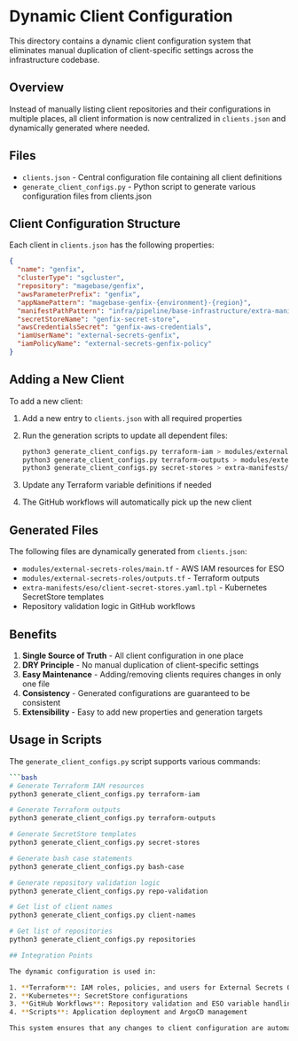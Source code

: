 # Dynamic Client Configuration

This directory contains a dynamic client configuration system that eliminates manual duplication of client-specific settings across the infrastructure codebase.

## Overview

Instead of manually listing client repositories and their configurations in multiple places, all client information is now centralized in `clients.json` and dynamically generated where needed.

## Files

- `clients.json` - Central configuration file containing all client definitions
- `generate_client_configs.py` - Python script to generate various configuration files from clients.json

## Client Configuration Structure

Each client in `clients.json` has the following properties:

```json
{
  "name": "genfix",
  "clusterType": "sgcluster",
  "repository": "magebase/genfix",
  "awsParameterPrefix": "genfix",
  "appNamePattern": "magebase-genfix-{environment}-{region}",
  "manifestPathPattern": "infra/pipeline/base-infrastructure/extra-manifests/argocd/applications/environments/genfix/{environment}-{region}.yaml.tpl",
  "secretStoreName": "genfix-secret-store",
  "awsCredentialsSecret": "genfix-aws-credentials",
  "iamUserName": "external-secrets-genfix",
  "iamPolicyName": "external-secrets-genfix-policy"
}
```

## Adding a New Client

To add a new client:

1. Add a new entry to `clients.json` with all required properties
2. Run the generation scripts to update all dependent files:

   ```bash
   python3 generate_client_configs.py terraform-iam > modules/external-secrets-roles/main.tf
   python3 generate_client_configs.py terraform-outputs > modules/external-secrets-roles/outputs.tf
   python3 generate_client_configs.py secret-stores > extra-manifests/eso/client-secret-stores.yaml.tpl
   ```

3. Update any Terraform variable definitions if needed
4. The GitHub workflows will automatically pick up the new client

## Generated Files

The following files are dynamically generated from `clients.json`:

- `modules/external-secrets-roles/main.tf` - AWS IAM resources for ESO
- `modules/external-secrets-roles/outputs.tf` - Terraform outputs
- `extra-manifests/eso/client-secret-stores.yaml.tpl` - Kubernetes SecretStore templates
- Repository validation logic in GitHub workflows

## Benefits

1. **Single Source of Truth** - All client configuration in one place
2. **DRY Principle** - No manual duplication of client-specific settings
3. **Easy Maintenance** - Adding/removing clients requires changes in only one file
4. **Consistency** - Generated configurations are guaranteed to be consistent
5. **Extensibility** - Easy to add new properties and generation targets

## Usage in Scripts

The `generate_client_configs.py` script supports various commands:

```bash
```bash
# Generate Terraform IAM resources
python3 generate_client_configs.py terraform-iam

# Generate Terraform outputs
python3 generate_client_configs.py terraform-outputs

# Generate SecretStore templates
python3 generate_client_configs.py secret-stores

# Generate bash case statements
python3 generate_client_configs.py bash-case

# Generate repository validation logic
python3 generate_client_configs.py repo-validation

# Get list of client names
python3 generate_client_configs.py client-names

# Get list of repositories
python3 generate_client_configs.py repositories

## Integration Points

The dynamic configuration is used in:

1. **Terraform**: IAM roles, policies, and users for External Secrets Operator
2. **Kubernetes**: SecretStore configurations
3. **GitHub Workflows**: Repository validation and ESO variable handling
4. **Scripts**: Application deployment and ArgoCD management

This system ensures that any changes to client configuration are automatically propagated to all dependent systems.
